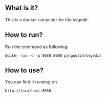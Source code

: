 ## What is it?

This is a docker container for the svgedit.


## How to run?

Run the command as following:

    docker run -d -p 8080:8080 panguolin/svgedit

## How to use?

You can find it running on

    http://localhost:8080
